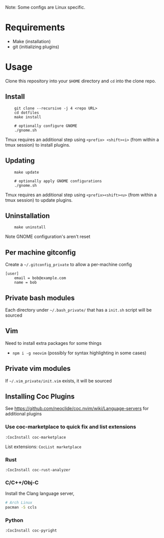 Note: Some configs are Linux specific.


# Requirements

- Make (installation)
- git (initializing plugins)


# Usage

Clone this repository into your `$HOME` directory and `cd` into the clone repo.


## Install

```
    git clone --recursive -j 4 <repo URL>
    cd dotfiles
    make install

    # optionally configure GNOME
    ./gnome.sh
```

Tmux requires an additional step using `<prefix> <shift><i>` (from within a tmux
session) to install plugins.


## Updating

```
    make update

    # optionally apply GNOME configurations
    ./gnome.sh
```

Tmux requires an additional step using `<prefix><shift><u>` (from within a tmux
session) to update plugins.


## Uninstallation

```
    make uninstall
```
Note GNOME configuration's aren't reset


## Per machine gitconfig

Create a `~/.gitconfig_private` to allow a per-machine config
```
[user]
    email = bob@example.com
    name = bob
```


## Private bash modules

Each directory under `~/.bash_private/` that has a `init.sh` script will be
sourced


## Vim

Need to install extra packages for some things
- `npm i -g neovim` (possibly for syntax highlighting in some cases)


## Private vim modules

If `~/.vim_private/init.vim` exists, it will be sourced


## Installing Coc Plugins

See https://github.com/neoclide/coc.nvim/wiki/Language-servers for additional
plugins


### Use coc-marketplace to quick fix and list extensions

`:CocInstall coc-marketplace`

List extensions: `CocList marketplace`


### Rust

`:CocInstall coc-rust-analyzer`


### C/C++/Obj-C

Install the Clang language server,
```sh
# Arch Linux
pacman -S ccls
```


### Python

`:CocInstall coc-pyright`
